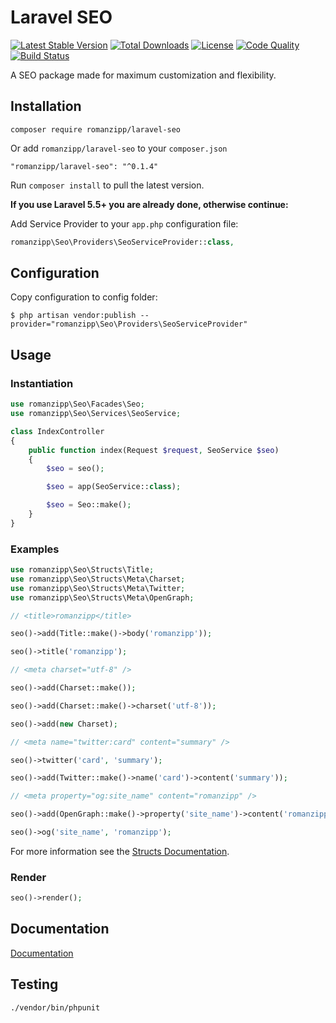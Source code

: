 # Laravel SEO

[![Latest Stable Version](https://img.shields.io/packagist/v/romanzipp/Laravel-SEO.svg?style=flat-square)](https://packagist.org/packages/romanzipp/laravel-seo)
[![Total Downloads](https://img.shields.io/packagist/dt/romanzipp/Laravel-SEO.svg?style=flat-square)](https://packagist.org/packages/romanzipp/laravel-seo)
[![License](https://img.shields.io/packagist/l/romanzipp/Laravel-SEO.svg?style=flat-square)](https://packagist.org/packages/romanzipp/laravel-seo)
[![Code Quality](https://img.shields.io/scrutinizer/g/romanzipp/Laravel-SEO.svg?style=flat-square)](https://scrutinizer-ci.com/g/romanzipp/Laravel-SEO/?branch=master)
[![Build Status](https://img.shields.io/travis/romanzipp/Laravel-SEO.svg?style=flat-square)](https://travis-ci.org/romanzipp/Laravel-SEO)

A SEO package made for maximum customization and flexibility.

## Installation

```
composer require romanzipp/laravel-seo
```

Or add `romanzipp/laravel-seo` to your `composer.json`

```
"romanzipp/laravel-seo": "^0.1.4"
```

Run `composer install` to pull the latest version.

**If you use Laravel 5.5+ you are already done, otherwise continue:**

Add Service Provider to your `app.php` configuration file:

```php
romanzipp\Seo\Providers\SeoServiceProvider::class,
```

## Configuration

Copy configuration to config folder:

```
$ php artisan vendor:publish --provider="romanzipp\Seo\Providers\SeoServiceProvider"
```

## Usage

### Instantiation

```php
use romanzipp\Seo\Facades\Seo;
use romanzipp\Seo\Services\SeoService;

class IndexController
{
    public function index(Request $request, SeoService $seo)
    {
        $seo = seo();

        $seo = app(SeoService::class);

        $seo = Seo::make();
    }
}
```

### Examples

```php
use romanzipp\Seo\Structs\Title;
use romanzipp\Seo\Structs\Meta\Charset;
use romanzipp\Seo\Structs\Meta\Twitter;
use romanzipp\Seo\Structs\Meta\OpenGraph;
```

```php
// <title>romanzipp</title>

seo()->add(Title::make()->body('romanzipp'));

seo()->title('romanzipp');
```

```php
// <meta charset="utf-8" />

seo()->add(Charset::make());

seo()->add(Charset::make()->charset('utf-8'));

seo()->add(new Charset);
```

```php
// <meta name="twitter:card" content="summary" />

seo()->twitter('card', 'summary');

seo()->add(Twitter::make()->name('card')->content('summary'));
```

```php
// <meta property="og:site_name" content="romanzipp" />

seo()->add(OpenGraph::make()->property('site_name')->content('romanzipp'));

seo()->og('site_name', 'romanzipp');
```

For more information see the [Structs Documentation](https://github.com/romanzipp/Laravel-SEO/blob/master/docs/STRUCTS.md).

### Render

```php
seo()->render();
```

## Documentation

[Documentation](https://github.com/romanzipp/Laravel-SEO/blob/master/docs/INDEX.md)

## Testing

```
./vendor/bin/phpunit
```
